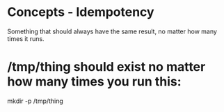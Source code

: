 # Concepts - Idempotency
Something that should always have the same result, no matter how many times it runs.



 # /tmp/thing should exist no matter how many times you run this:
 mkdir -p /tmp/thing

